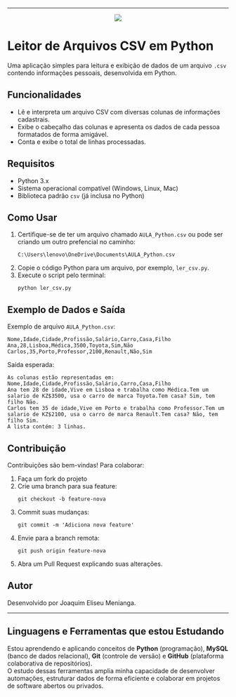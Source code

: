 

***

<p align="center">
  <img loading="lazy" src="http://img.shields.io/static/v1?label=STATUS&message=EM%20DESENVOLVIMENTO&color=GREEN&style=for-the-badge"/>
</p>

# Leitor de Arquivos CSV em Python

Uma aplicação simples para leitura e exibição de dados de um arquivo `.csv` contendo informações pessoais, desenvolvida em Python.

## Funcionalidades

- Lê e interpreta um arquivo CSV com diversas colunas de informações cadastrais.
- Exibe o cabeçalho das colunas e apresenta os dados de cada pessoa formatados de forma amigável.
- Conta e exibe o total de linhas processadas.

## Requisitos

- Python 3.x  
- Sistema operacional compatível (Windows, Linux, Mac)
- Biblioteca padrão `csv` (já inclusa no Python)

## Como Usar

1. Certifique-se de ter um arquivo chamado `AULA_Python.csv` ou pode ser criando um outro prefencial no caminho:
   ```
   C:\Users\lenovo\OneDrive\Documents\AULA_Python.csv
   ```
2. Copie o código Python para um arquivo, por exemplo, `ler_csv.py`.
3. Execute o script pelo terminal:
   ```
   python ler_csv.py
   ```

## Exemplo de Dados e Saída

Exemplo de arquivo `AULA_Python.csv`:
```
Nome,Idade,Cidade,Profissão,Salário,Carro,Casa,Filho
Ana,28,Lisboa,Médica,3500,Toyota,Sim,Não
Carlos,35,Porto,Professor,2100,Renault,Não,Sim
```

Saída esperada:
```
As colunas estão representadas em: Nome,Idade,Cidade,Profissão,Salário,Carro,Casa,Filho
Ana tem 28 de idade,Vive em Lisboa e trabalha como Médica.Tem um salario de KZ$3500, usa o carro de marca Toyota.Tem casa? Sim, tem filho Não.
Carlos tem 35 de idade,Vive em Porto e trabalha como Professor.Tem um salario de KZ$2100, usa o carro de marca Renault.Tem casa? Não, tem filho Sim.
A lista contém: 3 linhas.
```

## Contribuição

Contribuições são bem-vindas! Para colaborar:
1. Faça um fork do projeto
2. Crie uma branch para sua feature:  
   ```
   git checkout -b feature-nova
   ```
3. Commit suas mudanças:  
   ```
   git commit -m 'Adiciona nova feature'
   ```
4. Envie para a branch remota:  
   ```
   git push origin feature-nova
   ```
5. Abra um Pull Request explicando suas alterações.

## Autor

Desenvolvido por Joaquim Eliseu Menianga.

***

## Linguagens e Ferramentas que estou  Estudando

Estou aprendendo e aplicando conceitos de **Python** (programação), **MySQL** (banco de dados relacional), **Git** (controle de versão) e **GitHub** (plataforma colaborativa de repositórios).  
O estudo dessas ferramentas amplia minha capacidade de desenvolver automações, estruturar dados de forma eficiente e colaborar em projetos de software abertos ou privados.


